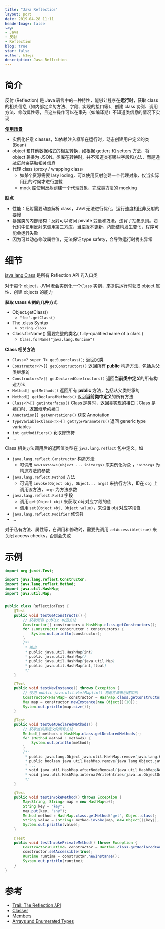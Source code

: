 ```yaml
---
title: "Java Reflection"
layout: post
date: 2019-04-28 11:11
headerImage: false
tag:
- Java
- 反射
- Reflection
blog: true
star: false
author: b1ngz
description: Java Reflection
---
```


# 简介

反射 (Reflection) 是 Java 语言中的一种特性，能够让程序在**运行时**，获取 class 的相关信息（如内部定义的方法、字段、实现的接口等）、创建 class 实例、调用方法、修改属性等，且这些操作可以在事先（如编译期）不知道类信息的情况下实现

[**使用场景**](https://softwareengineering.stackexchange.com/a/125173)

- 实例化任意 classes，如依赖注入框架在运行时，动态创建用户定义的类 (Bean)
- object 和其他数据格式的相互转换，如根据 getters 和 setters 方法，将 object 转换为 JSON。类库在转换时，并不知道类有哪些字段和方法，而是通过反射来获取相关信息
- 代理 class (proxy / wrapping class)
  - 如某个资源需要 lazy loding，可以使用反射创建一个代理对象，仅当实际用到的时候才进行加载
  - mock 库使用反射创建一个代理对象，完成类方法的 mocking

[**缺点**](https://softwareengineering.stackexchange.com/a/101217)  

- 性能：反射需要动态解析 class，JVM 无法进行优化，运行速度相比非反射的要慢
- 暴露类的内部结构：反射可以访问 private 变量和方法，违背了抽象原则。若代码中使用反射来调用第三方库，当库版本更新，内部结构发生变化，程序可能会运行失败
- 因为可以动态修改属性值，无法保证 type safety，会导致运行时抛出异常



# 细节

[ java.lang.Class](https://docs.oracle.com/javase/8/docs/api/java/lang/Class.html) 是所有 Reflection API 的入口类

对于每个 object，JVM 都会实例化一个`Class` 实例，来提供运行时获取 object 属性、创建 objects 的能力

**获取 Class 实例的几种方式**

- Object.getClass()  
  - `"foo".getClass()`
- The .class Syntax
  - `String.class`
- Class.forName()  需要完整的类名( fully-qualified name of a class )
  - `Class.forName("java.lang.Runtime")`



**Class 相关方法**

- `Class<? super T> getSuperclass();`  返回父类 
- `Constructor<?>[] getConstructors()` 返回所有 **public** 构造方法，包括从父类继承的
- `Constructor<?>[] getDeclaredConstructors()` 返回**当前类中定义**的所有构造方法
- `Method[] getMethods()`  返回所有 **public** 方法，包括从父类继承的
- `Method[] getDeclaredMethods()`  返回**当前类中定义**的所有方法
- `Class<?>[] getInterfaces()` Class 是类时，返回类实现的接口；Class 是接口时，返回继承的接口
- `Annotation[] getAnnotations()` 获取 Annotation
- `TypeVariable<Class<T>>[] getTypeParameters()` 返回 generic type variables
- `int getModifiers()`  获取修饰符
- ...



Class 相关方法调用后的返回值类型在  `java.lang.reflect`  包中定义，如

- `java.lang.reflect.Constructor`  构造方法
  - 可调用 `newInstance(Object ... initargs)` 来实例化对象 ，`initargs` 为构造方法的参数
- `java.lang.reflect.Method` 方法
  - 可调用 `invoke(Object obj, Object... args)` 来执行方法，即在 `obj` 上调用该方法，`args` 为方法参数
- `java.lang.reflect.Field`  字段
  - 调用 `get(Object obj)` 来获取 obj 对应字段的值
  - 调用 `set(Object obj, Object value)`，来设置 obj 对应字段值
- `java.lang.reflect.Modifier`  修饰符
- ...

对于私有方法、属性等，在调用和修改时，需要先调用 `setAccessible(true)` 来关闭 access checks，否则会失败



# 示例

```java
import org.junit.Test;

import java.lang.reflect.Constructor;
import java.lang.reflect.Method;
import java.util.HashMap;
import java.util.Map;


public class ReflectionTest {
    @Test
    public void testGetConstructs() {
        // 获取所有 public 构造方法
        Constructor[] constructors = HashMap.class.getConstructors();
        for (Constructor constructor : constructors) {
            System.out.println(constructor);
        }
        /**
         * 输出
         * public java.util.HashMap(int)
         * public java.util.HashMap()
         * public java.util.HashMap(java.util.Map)
         * public java.util.HashMap(int,float)
         */
    }

    @Test
    public void testNewInstance() throws Exception {
        // 使用 public java.util.HashMap(int) 构造方法来创建实例
        Constructor<HashMap> constructor = HashMap.class.getConstructor(new Class[]{int.class});
        Map map = constructor.newInstance(new Object[]{10});
        System.out.println(map.size());
    }

    @Test
    public void testGetDeclaredMethods() {
        // 获取当前类定义的所有方法
        Method[] methods = HashMap.class.getDeclaredMethods();
        for (Method method : methods) {
            System.out.println(method);
        }
        /**
         * public java.lang.Object java.util.HashMap.remove(java.lang.Object)
         * public boolean java.util.HashMap.remove(java.lang.Object,java.lang.Object)
         * ...
         * void java.util.HashMap.afterNodeRemoval(java.util.HashMap$Node)
         * void java.util.HashMap.internalWriteEntries(java.io.ObjectOutputStream) throws java.io.IOException
         */
    }

    @Test
    public void testInvokeMethod() throws Exception {
        Map<String, String> map = new HashMap<>();
        String key = "key";
        map.put(key, "any");
        Method method = HashMap.class.getMethod("get", Object.class);
        String value = (String) method.invoke(map, new Object[]{key});
        System.out.println(value);
    }

    @Test
    public void testInvokePrivateMethod() throws Exception {
        Constructor<Runtime> constructor = Runtime.class.getDeclaredConstructor(null);
        constructor.setAccessible(true);
        Runtime runtime = constructor.newInstance();
        System.out.println(runtime);
    }
}
```



# 参考

- [Trail: The Reflection API](<https://docs.oracle.com/javase/tutorial/reflect/index.html>)
- [Classes](https://docs.oracle.com/javase/tutorial/reflect/class/index.html)
- [Members](https://docs.oracle.com/javase/tutorial/reflect/member/index.html)
- [Arrays and Enumerated Types](https://docs.oracle.com/javase/tutorial/reflect/special/index.html)
